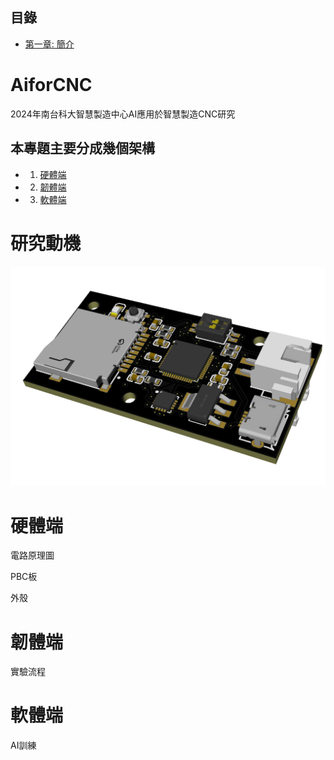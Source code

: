 ## 目錄
- [第一章: 簡介](#AiforCNC)
# AiforCNC
2024年南台科大智慧製造中心AI應用於智慧製造CNC研究
## 本專題主要分成幾個架構
* 1. [硬體端](#硬體端)
* 2. [韌體端](#韌體端)
* 3. [軟體端](#軟體端)
#

# 研究動機
![標題](img/3dpreview.png)
# 硬體端
電路原理圖

PBC板

外殼
# 韌體端
實驗流程
# 軟體端
AI訓練